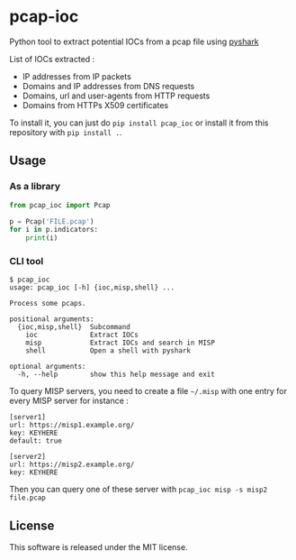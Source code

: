 # pcap-ioc

Python tool to extract potential IOCs from a pcap file using [pyshark](https://kiminewt.github.io/pyshark/)

List of IOCs extracted :

* IP addresses from IP packets
* Domains and IP addresses from DNS requests
* Domains, url and user-agents from HTTP requests
* Domains from HTTPs X509 certificates

To install it, you can just do `pip install pcap_ioc` or install it from this repository with `pip install .`.

## Usage

### As a library

```python
from pcap_ioc import Pcap

p = Pcap('FILE.pcap')
for i in p.indicators:
    print(i)
```

### CLI tool

```
$ pcap_ioc
usage: pcap_ioc [-h] {ioc,misp,shell} ...

Process some pcaps.

positional arguments:
  {ioc,misp,shell}  Subcommand
    ioc             Extract IOCs
    misp            Extract IOCs and search in MISP
    shell           Open a shell with pyshark

optional arguments:
  -h, --help        show this help message and exit
```

To query MISP servers, you need to create a file `~/.misp` with one entry for every MISP server for instance :
```
[server1]
url: https://misp1.example.org/
key: KEYHERE
default: true

[server2]
url: https://misp2.example.org/
key: KEYHERE
```

Then you can query one of these server with `pcap_ioc misp -s misp2 file.pcap`

## License

This software is released under the MIT license.
